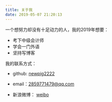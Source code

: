```yaml
---
title: 关于我
date: 2019-05-07 21:20:13
---
```


一个想努力却没有十足动力的人，我的2019年想要：

+ 考下中级会计师
+ 学会一门外语
+ 坚持写博客

我的联系方式：

+ github: [newpig2222](https://github.com/newpig2222)

+ email：<2859771479@qq.com>

+ 新浪微博： [weibo](https://weibo.com/7116215802/profile?topnav=1&wvr=6)

  